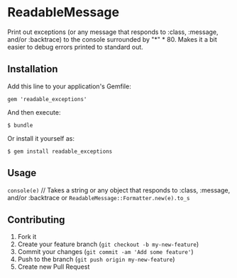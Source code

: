 # ReadableMessage

Print out exceptions (or any message that responds to :class, :message, and/or :backtrace) to the console
surrounded by "*" * 80.  Makes it a bit easier to debug errors printed to standard out.

## Installation

Add this line to your application's Gemfile:

    gem 'readable_exceptions'

And then execute:

    $ bundle

Or install it yourself as:

    $ gem install readable_exceptions

## Usage

`console(e)` // Takes a string or any object that responds to :class, :message, and/or :backtrace
or
`ReadableMessage::Formatter.new(e).to_s`

## Contributing

1. Fork it
2. Create your feature branch (`git checkout -b my-new-feature`)
3. Commit your changes (`git commit -am 'Add some feature'`)
4. Push to the branch (`git push origin my-new-feature`)
5. Create new Pull Request
